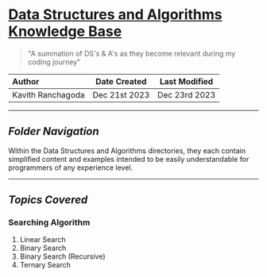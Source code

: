 # <u>Data Structures and Algorithms Knowledge Base</u>
> "A summation of DS's & A's as they become relevant during my coding journey"

| Author            |   Date Created    | Last Modified  |
|:------------------|:-----------------:|:--------------:|
| Kavith Ranchagoda |   Dec 21st 2023   | Dec 23rd 2023  |

----------------------

## *Folder Navigation*
Within the Data Structures and Algorithms directories, they each contain simplified content and examples intended to be easily understandable for programmers of any experience level.

----------------------

## *Topics Covered*
### Searching Algorithm
1. Linear Search
2. Binary Search
3. Binary Search (Recursive)
4. Ternary Search


